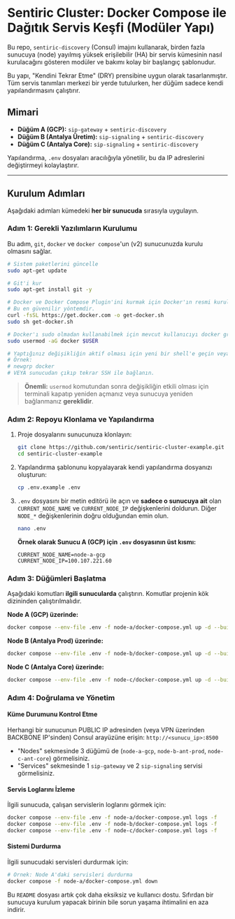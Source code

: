 # Sentiric Cluster: Docker Compose ile Dağıtık Servis Keşfi (Modüler Yapı)

Bu repo, `sentiric-discovery` (Consul) imajını kullanarak, birden fazla sunucuya (node) yayılmış yüksek erişilebilir (HA) bir servis kümesinin nasıl kurulacağını gösteren modüler ve bakımı kolay bir başlangıç şablonudur.

Bu yapı, "Kendini Tekrar Etme" (DRY) prensibine uygun olarak tasarlanmıştır. Tüm servis tanımları merkezi bir yerde tutulurken, her düğüm sadece kendi yapılandırmasını çalıştırır.

## Mimari

- **Düğüm A (GCP):** `sip-gateway` + `sentiric-discovery`
- **Düğüm B (Antalya Üretim):** `sip-signaling` + `sentiric-discovery`
- **Düğüm C (Antalya Core):** `sip-signaling` + `sentiric-discovery`

Yapılandırma, `.env` dosyaları aracılığıyla yönetilir, bu da IP adreslerini değiştirmeyi kolaylaştırır.

---

## Kurulum Adımları

Aşağıdaki adımları kümedeki **her bir sunucuda** sırasıyla uygulayın.

### Adım 1: Gerekli Yazılımların Kurulumu

Bu adım, `git`, `docker` ve `docker compose`'un (v2) sunucunuzda kurulu olmasını sağlar.

```bash
# Sistem paketlerini güncelle
sudo apt-get update

# Git'i kur
sudo apt-get install git -y

# Docker ve Docker Compose Plugin'ini kurmak için Docker'ın resmi kurulum betiğini kullanın.
# Bu en güvenilir yöntemdir.
curl -fsSL https://get.docker.com -o get-docker.sh
sudo sh get-docker.sh

# Docker'ı sudo olmadan kullanabilmek için mevcut kullanıcıyı docker grubuna ekleyin.
sudo usermod -aG docker $USER

# Yaptığınız değişikliğin aktif olması için yeni bir shell'e geçin veya sunucuya yeniden bağlanın.
# Örnek:
# newgrp docker
# VEYA sunucudan çıkıp tekrar SSH ile bağlanın.
```
> **Önemli:** `usermod` komutundan sonra değişikliğin etkili olması için terminali kapatıp yeniden açmanız veya sunucuya yeniden bağlanmanız **gereklidir**.

### Adım 2: Repoyu Klonlama ve Yapılandırma

1.  Proje dosyalarını sunucunuza klonlayın:
    ```bash
    git clone https://github.com/sentiric/sentiric-cluster-example.git
    cd sentiric-cluster-example
    ```
2.  Yapılandırma şablonunu kopyalayarak kendi yapılandırma dosyanızı oluşturun:
    ```bash
    cp .env.example .env
    ```
3.  `.env` dosyasını bir metin editörü ile açın ve **sadece o sunucuya ait** olan `CURRENT_NODE_NAME` ve `CURRENT_NODE_IP` değişkenlerini doldurun. Diğer `NODE_*` değişkenlerinin doğru olduğundan emin olun.
    ```bash
    nano .env
    ```

    **Örnek olarak Sunucu A (GCP) için `.env` dosyasının üst kısmı:**
    ```dotenv
    CURRENT_NODE_NAME=node-a-gcp
    CURRENT_NODE_IP=100.107.221.60
    ```

### Adım 3: Düğümleri Başlatma

Aşağıdaki komutları **ilgili sunucularda** çalıştırın. Komutlar projenin kök dizininden çalıştırılmalıdır.

**Node A (GCP) üzerinde:**
```bash
docker compose --env-file .env -f node-a/docker-compose.yml up -d --build 
```

**Node B (Antalya Prod) üzerinde:**
```bash
docker compose --env-file .env -f node-b/docker-compose.yml up -d --build
```

**Node C (Antalya Core) üzerinde:**
```bash
docker compose --env-file .env -f node-c/docker-compose.yml up -d --build
```

### Adım 4: Doğrulama ve Yönetim

#### Küme Durumunu Kontrol Etme
Herhangi bir sunucunun PUBLIC IP adresinden (veya VPN üzerinden BACKBONE IP'sinden) Consul arayüzüne erişin: `http://<sunucu_ip>:8500`

- "Nodes" sekmesinde 3 düğümü de (`node-a-gcp`, `node-b-ant-prod`, `node-c-ant-core`) görmelisiniz.
- "Services" sekmesinde 1 `sip-gateway` ve 2 `sip-signaling` servisi görmelisiniz.

#### Servis Loglarını İzleme
İlgili sunucuda, çalışan servislerin loglarını görmek için:
```bash
docker compose --env-file .env -f node-a/docker-compose.yml logs -f
docker compose --env-file .env -f node-b/docker-compose.yml logs -f
docker compose --env-file .env -f node-c/docker-compose.yml logs -f
```

#### Sistemi Durdurma
İlgili sunucudaki servisleri durdurmak için:
```bash
# Örnek: Node A'daki servisleri durdurma
docker compose -f node-a/docker-compose.yml down
```

Bu `README` dosyası artık çok daha eksiksiz ve kullanıcı dostu. Sıfırdan bir sunucuya kurulum yapacak birinin bile sorun yaşama ihtimalini en aza indirir.